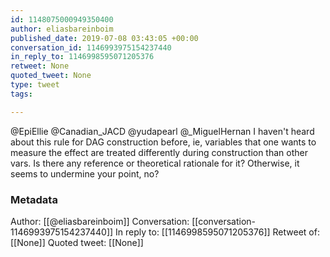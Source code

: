 ```yaml
---
id: 1148075000949350400
author: eliasbareinboim
published_date: 2019-07-08 03:43:05 +00:00
conversation_id: 1146993975154237440
in_reply_to: 1146998595071205376
retweet: None
quoted_tweet: None
type: tweet
tags:

---
```


@EpiEllie @Canadian_JACD @yudapearl @_MiguelHernan I haven't heard about this rule for DAG construction before, ie, variables that one wants to measure the effect are treated differently during construction than other vars. Is there any reference or theoretical rationale for it? Otherwise, it seems to undermine your point, no?

### Metadata

Author: [[@eliasbareinboim]]
Conversation: [[conversation-1146993975154237440]]
In reply to: [[1146998595071205376]]
Retweet of: [[None]]
Quoted tweet: [[None]]
